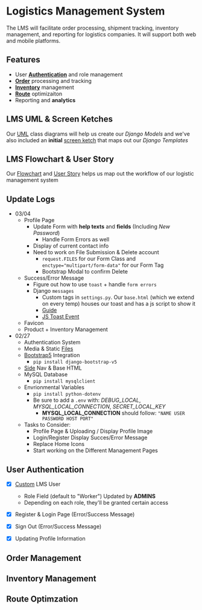 # Logistics Management System 

The LMS will facilitate order processing, shipment tracking, inventory management, and reporting for logistics companies. It will support both web and mobile platforms.


## Features 
- User [**Authentication**](#user-authentication) and role management 
- [**Order**](#order-management) processing and tracking 
- [**Inventory**](#inventory-management) management 
- [**Route**](#route-optimzation) optimizaiton 
- Reporting and **analytics**

## LMS UML & Screen Ketches 

Our [UML](UML%20&%20Sketches/lms_uml.PNG) class diagrams will help us create our *Django Models* and we've also included an **initial** [screen ketch](UML%20&%20Sketches/lms_sketch.png) that maps out our *Django Templates* 

## LMS Flowchart & User Story 

Our [Flowchart](flowchart_&_usecase/TekBasic_-_Flowchart.jpg) and [User Story](flowchart_&_usecase/tek_basic_LMS_spreadsheet.png) helps us map out the workflow of our logistic management system 

## Update Logs 
- 03/04
  - Profile Page 
    - Update Form with **help texts** and **fields** (Including *New Password*)
      - Handle Form Errors as well 
    - Display of current contact info 
    - Need to work on File Submission & Delete account 
      - `request.FILES` for our Form Class and `enctype="multipart/form-data"` for our Form Tag  
      - Bootstrap Modal to confirm Delete
  - Success/Error Message 
    - Figure out how to use `toast` + handle `form errors` 
    - Django `messages`
      - Custom tags in `settings.py`. Our `base.html` (which we extend on every temp) houses our toast and has a js script to show it 
      - [Guide](https://stackoverflow.com/questions/67044129/django-messages-bootstrap-toast-how-to-make-it-work)
      - [JS Toast Event](https://joshkaramuth.com/blog/django-messages-toast-htmx/)
  - Favicon
  - Product + Inventory Management 
- 02/27
  - Authentication System 
  - Media & Static [Files](https://dev.to/emiloju/how-to-handle-media-uploads-in-django-1kpc) 
  - [Bootstrap5](https://www.w3schools.com/django/django_add_bootstrap5.php) Integration 
    - `pip install django-bootstrap-v5` 
  - [Side](https://dev.to/codeply/bootstrap-5-sidebar-examples-38pb) Nav & Base HTML 
  - MySQL Database 
    - `pip install mysqlclient` 
  - Envrionmental Variables
    - `pip install python-dotenv` 
    - Be sure to add a `.env` with: *DEBUG_LOCAL*, *MYSQL_LOCAL_CONNECTION*, *SECRET_LOCAL_KEY*
      - **MYSQL_LOCAL_CONNECTION** should follow: `"NAME USER PASSWORD HOST PORT"`
  - Tasks to Consider:
    - Profile Page & Uploading / Display Profile Image 
    - Login/Register Display Succes/Error Message
    - Replace Home Icons 
    - Start working on the Different Management Pages 


## User Authentication 
- [x] [Custom](https://dev.to/earthcomfy/getting-started-custom-user-model-5hc) LMS User
  - Role Field (default to "Worker") Updated by **ADMINS**
  - Depending on each role, they'll be granted certain access     
- [x] Register & Login Page (Error/Success Message)
- [x] Sign Out (Error/Success Message)
- [x] Updating Profile Information 


## Order Management 

## Inventory Management 

## Route Optimzation 